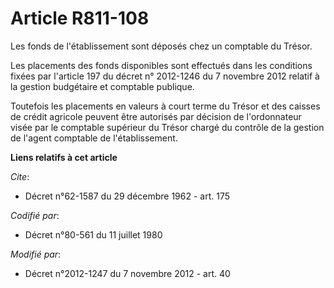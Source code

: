 # Article R811-108

Les fonds de l'établissement sont déposés chez un comptable du Trésor.

Les placements des fonds disponibles sont effectués dans les conditions fixées par l'article 197 du décret n° 2012-1246 du 7
novembre 2012 relatif à la gestion budgétaire et comptable publique.

Toutefois les placements en valeurs à court terme du Trésor et des caisses de crédit agricole peuvent être autorisés par
décision de l'ordonnateur visée par le comptable supérieur du Trésor chargé du contrôle de la gestion de l'agent comptable de
l'établissement.

**Liens relatifs à cet article**

_Cite_:

  - Décret n°62-1587 du 29 décembre 1962 - art. 175

_Codifié par_:

  - Décret n°80-561 du 11 juillet 1980

_Modifié par_:

  - Décret n°2012-1247 du 7 novembre 2012 - art. 40
